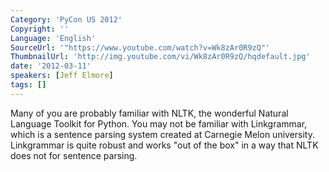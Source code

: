```yaml
---
Category: 'PyCon US 2012'
Copyright: ''
Language: 'English'
SourceUrl: '"https://www.youtube.com/watch?v=Wk8zAr0R9zQ"'
ThumbnailUrl: 'http://img.youtube.com/vi/Wk8zAr0R9zQ/hqdefault.jpg'
date: '2012-03-11'
speakers: [Jeff Elmore]
tags: []
---
```

Many of you are probably familiar with NLTK, the wonderful Natural Language
Toolkit for Python. You may not be familiar with Linkgrammar, which is a
sentence parsing system created at Carnegie Melon university. Linkgrammar is
quite robust and works "out of the box" in a way that NLTK does not for
sentence parsing.

